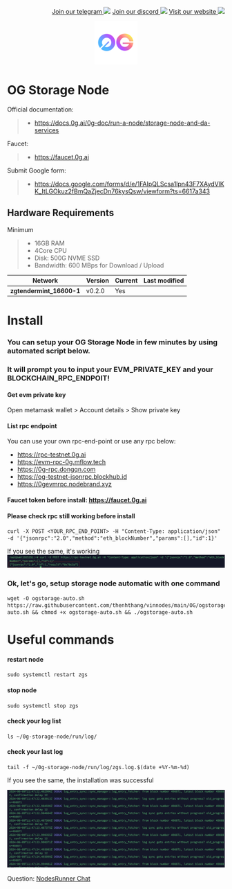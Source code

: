 <p style="font-size:14px" align="right">
<a href="https://t.me/nodesrunnerguru" target="_blank">Join our telegram <img src="https://user-images.githubusercontent.com/50621007/183283867-56b4d69f-bc6e-4939-b00a-72aa019d1aea.png" width="30"/></a>
<a href="https://discord.gg/dvNSrwyU" target="_blank">Join our discord <img src="https://user-images.githubusercontent.com/50621007/176236430-53b0f4de-41ff-41f7-92a1-4233890a90c8.png" width="30"/></a>
<a href="https://vinnodes.com" target="_blank">Visit our website <img src="https://github.com/thenhthang/vinnodes/blob/main/content/logo.jpg?raw=true" width="30"/></a>
</p>
<p align="center">
  <img height="100" height="auto" src="https://github.com/thenhthang/vinnodes/blob/main/content/oglogo.png?raw=true">
</p>

# OG Storage Node

Official documentation:
>- https://docs.0g.ai/0g-doc/run-a-node/storage-node-and-da-services

Faucet:
>- https://faucet.0g.ai

Submit Google form:
>- https://docs.google.com/forms/d/e/1FAIpQLScsa1lpn43F7XAydVlKK_ItLGOkuz2fBmQaZjecDn76kysQsw/viewform?ts=6617a343

## Hardware Requirements 
Minimum
>- 16GB RAM
>- 4Core CPU
>- Disk: 500G NVME SSD
>- Bandwidth: 600 MBps for Download / Upload

| Network | Version | Current | Last modified |
|---------------|-------------|-------------|-------------|
| **zgtendermint_16600-1** | v0.2.0 | Yes |  |
# Install
### You can setup your OG Storage Node in few minutes by using automated script below.
### It will prompt you to input your EVM_PRIVATE_KEY and your BLOCKCHAIN_RPC_ENDPOIT!
#### Get evm private key
Open metamask wallet > Account details > Show private key
#### List rpc endpoint
You can use your own rpc-end-point or use any rpc below:
- https://rpc-testnet.0g.ai
- https://evm-rpc-0g.mflow.tech
- https://0g-rpc.dongqn.com
- https://og-testnet-jsonrpc.blockhub.id
- https://0gevmrpc.nodebrand.xyz

#### Faucet token before install: https://faucet.0g.ai
#### Please check rpc still working before install 
```
curl -X POST <YOUR_RPC_END_POINT> -H "Content-Type: application/json" -d '{"jsonrpc":"2.0","method":"eth_blockNumber","params":[],"id":1}'
```
If you see the same, it's working
![alt text](image.png)
### Ok, let's go, setup storage node automatic with one command
```
wget -O ogstorage-auto.sh https://raw.githubusercontent.com/thenhthang/vinnodes/main/OG/ogstorage-auto.sh && chmod +x ogstorage-auto.sh && ./ogstorage-auto.sh
```
# Useful commands
#### restart node
```
sudo systemctl restart zgs
```
#### stop node
```
sudo systemctl stop zgs
```
#### check your log list
```
ls ~/0g-storage-node/run/log/
```
#### check your last log
```
tail -f ~/0g-storage-node/run/log/zgs.log.$(date +%Y-%m-%d)
```
If you see the same, the installation was successful

![alt text](image-1.png)

Question: <a href="https://t.me/nodesrunnerguruchat" target="_blank">NodesRunner Chat</a>
